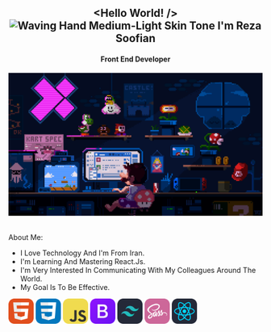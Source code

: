 **<h2 align="center"><Hello World! /> <img src="https://raw.githubusercontent.com/Tarikul-Islam-Anik/Animated-Fluent-Emojis/master/Emojis/Hand%20gestures/Waving%20Hand%20Medium-Light%20Skin%20Tone.png" alt="Waving Hand Medium-Light Skin Tone" width="25" height="25" /> I'm Reza Soofian</h2>**
<h4 align="center">Front End Developer</h4>
<div><img src="https://github.com/RezaSoofian/RezaSoofian/blob/main/mario.gif"/></div>
<br/>
  <div>
    <p>About Me:</p>
    <ul>
      <li>I Love Technology And I'm From Iran.</li>
      <li>I'm Learning And Mastering React.Js.</li>
      <li>I'm Very Interested In Communicating With My Colleagues Around The World.</li>
      <li>My Goal Is To Be Effective.</li>
    <ul/>
  </div>
  <div>
    <span><a href="https://www.w3schools.com/html/"><img src="https://github.com/RezaSoofian/RezaSoofian/blob/main/HTML%20(1).svg" width="50px" alt="HTML"></a></span>
    <span><a href="https://www.w3schools.com/css/"><img src="https://github.com/RezaSoofian/RezaSoofian/blob/main/CSS.svg" width="50px" alt="CSS"></a></span>
    <span><a href="https://www.w3schools.com/css/"><img src="https://github.com/RezaSoofian/RezaSoofian/blob/main/JavaScript.svg" width="50px" alt="JS"></a></span>
    <span><a href="https://www.w3schools.com/css/"><img src="https://github.com/RezaSoofian/RezaSoofian/blob/main/Bootstrap.svg" width="50px" alt="BOOTSTRAP"></a></span>
    <span><a href="https://www.w3schools.com/css/"><img src="https://github.com/RezaSoofian/RezaSoofian/blob/main/TailwindCSS-Dark.svg" width="50px" alt="TAILWINDCSS"></a></span>
    <span><a href="https://www.w3schools.com/css/"><img src="https://github.com/RezaSoofian/RezaSoofian/blob/main/Sass.svg" width="50px" alt="SASS"></a></span>
    <span><a href="https://www.w3schools.com/css/"><img src="https://github.com/RezaSoofian/RezaSoofian/blob/main/React-Dark.svg" width="50px" alt="REACT.JS"></a></span>
  </div>
